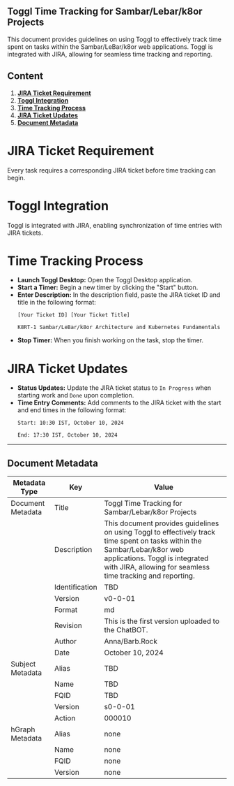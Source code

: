 ## Toggl Time Tracking for Sambar/Lebar/k8or Projects

This document provides guidelines on using Toggl to effectively track time spent on tasks within the Sambar/LeBar/k8or web applications. Toggl is integrated with JIRA, allowing for seamless time tracking and reporting.

## Content

1. **[JIRA Ticket Requirement](#JIRA-Ticket-Requirement)**
2. **[Toggl Integration](#Toggl-Integration)**
3. **[Time Tracking Process](#Time-Tracking-Process)**
4. **[JIRA Ticket Updates](#JIRA-Ticket-Updates)**
5. **[Document Metadata](#Document-Metadata)**

<h1 id="JIRA-Ticket-Requirement">JIRA Ticket Requirement</h1>

Every task requires a corresponding JIRA ticket before time tracking can begin.

<h1 id="Toggl-Integration">Toggl Integration</h1>

Toggl is integrated with JIRA, enabling synchronization of time entries with JIRA tickets.

<h1 id="Time-Tracking-Process">Time Tracking Process</h1>

* **Launch Toggl Desktop:** Open the Toggl Desktop application.
* **Start a Timer:** Begin a new timer by clicking the "Start" button.
* **Enter Description:** In the description field, paste the JIRA ticket ID and title in the following format:
    ```
    [Your Ticket ID] [Your Ticket Title]
    ```
    ```
    K8RT-1 Sambar/LeBar/k8or Architecture and Kubernetes Fundamentals
    ```
* **Stop Timer:** When you finish working on the task, stop the timer.

<h1 id="JIRA-Ticket-Updates">JIRA Ticket Updates</h1>

* **Status Updates:** Update the JIRA ticket status to `In Progress` when starting work and `Done` upon completion.
* **Time Entry Comments:** Add comments to the JIRA ticket with the start and end times in the following format:
    ```
    Start: 10:30 IST, October 10, 2024
    ```
    ```
    End: 17:30 IST, October 10, 2024
    ```

---

<h2 id="Document-Metadata">Document Metadata</h2>

| Metadata Type | Key | Value |
|---|---|---|
| Document Metadata | Title | Toggl Time Tracking for Sambar/Lebar/k8or Projects |
| | Description | This document provides guidelines on using Toggl to effectively track time spent on tasks within the Sambar/Lebar/k8or web applications. Toggl is integrated with JIRA, allowing for seamless time tracking and reporting. |
| | Identification | TBD | |
| | Version | v0-0-01 | |
| | Format | md | |
| | Revision | This is the first version uploaded to the ChatBOT. |
| | Author | Anna/Barb.Rock |
| | Date | October 10, 2024 |
| Subject Metadata | Alias | TBD |
| |  Name | TBD |
| |  FQID | TBD |
| |  Version | s0-0-01 |
| |  Action | 000010 |
| hGraph Metadata | Alias | none |
| |  Name | none |
| |  FQID | none |
| |  Version | none |